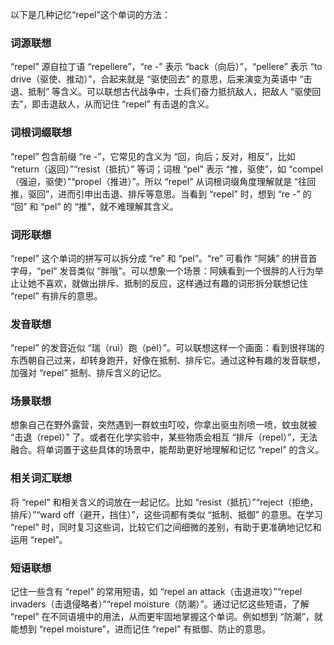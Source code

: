 以下是几种记忆“repel”这个单词的方法：

### 词源联想
“repel” 源自拉丁语 “repellere”，“re -” 表示 “back（向后）”，“pellere” 表示 “to drive（驱使、推动）”，合起来就是 “驱使回去” 的意思，后来演变为英语中 “击退、抵制” 等含义。可以联想古代战争中，士兵们奋力抵抗敌人，把敌人 “驱使回去”，即击退敌人，从而记住 “repel” 有击退的含义。

### 词根词缀联想
“repel” 包含前缀 “re -”，它常见的含义为 “回，向后；反对，相反”，比如 “return（返回）”“resist（抵抗）” 等词；词根 “pel” 表示 “推，驱使”，如 “compel（强迫，驱使）”“propel（推进）”。所以 “repel” 从词根词缀角度理解就是 “往回推，驱回”，进而引申出击退、排斥等意思。当看到 “repel” 时，想到 “re -” 的 “回” 和 “pel” 的 “推”，就不难理解其含义。

### 词形联想
“repel” 这个单词的拼写可以拆分成 “re” 和 “pel”。“re” 可看作 “阿姨” 的拼音首字母，“pel” 发音类似 “胖哦”。可以想象一个场景：阿姨看到一个很胖的人行为举止让她不喜欢，就做出排斥、抵制的反应，这样通过有趣的词形拆分联想记住 “repel” 有排斥的意思。

### 发音联想
“repel” 的发音近似 “瑞（ruì）跑（pèl）”。可以联想这样一个画面：看到很祥瑞的东西朝自己过来，却转身跑开，好像在抵制、排斥它。通过这种有趣的发音联想，加强对 “repel” 抵制、排斥含义的记忆。

### 场景联想
想象自己在野外露营，突然遇到一群蚊虫叮咬，你拿出驱虫剂喷一喷，蚊虫就被 “击退（repel）” 了。或者在化学实验中，某些物质会相互 “排斥（repel）”，无法融合。将单词置于这些具体的场景中，能帮助更好地理解和记忆 “repel” 的含义。

### 相关词汇联想
将 “repel” 和相关含义的词放在一起记忆。比如 “resist（抵抗）”“reject（拒绝，排斥）”“ward off（避开，挡住）”，这些词都有类似 “抵制、抵御” 的意思。在学习 “repel” 时，同时复习这些词，比较它们之间细微的差别，有助于更准确地记忆和运用 “repel”。

### 短语联想
记住一些含有 “repel” 的常用短语，如 “repel an attack（击退进攻）”“repel invaders（击退侵略者）”“repel moisture（防潮）”。通过记忆这些短语，了解 “repel” 在不同语境中的用法，从而更牢固地掌握这个单词。例如想到 “防潮”，就能想到 “repel moisture”，进而记住 “repel” 有抵御、防止的意思。 